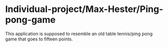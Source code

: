 # Individual-project/Max-Hester/Ping-pong-game

This application is supposed to resemble an old table tennis/ping pong game that goes to fifteen points.
